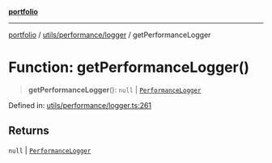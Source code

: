 [**portfolio**](../../../../README.md)

***

[portfolio](../../../../modules.md) / [utils/performance/logger](../README.md) / getPerformanceLogger

# Function: getPerformanceLogger()

> **getPerformanceLogger**(): `null` \| [`PerformanceLogger`](../classes/PerformanceLogger.md)

Defined in: [utils/performance/logger.ts:261](https://github.com/tnorlund/Portfolio/blob/8cbcd918a6b366a61e0799e430c82afa28380676/portfolio/utils/performance/logger.ts#L261)

## Returns

`null` \| [`PerformanceLogger`](../classes/PerformanceLogger.md)
